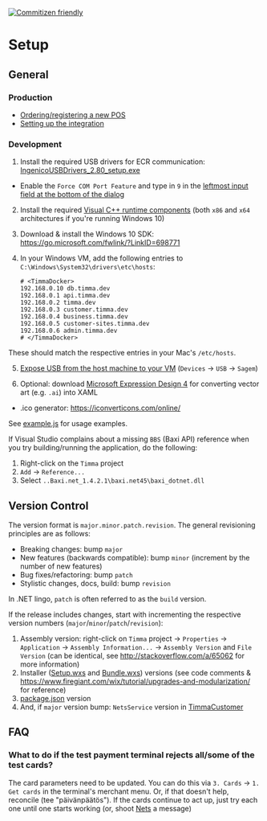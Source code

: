 [![Commitizen friendly](https://img.shields.io/badge/commitizen-friendly-brightgreen.svg)](http://commitizen.github.io/cz-cli/)

# Setup

## General

### Production

* [Ordering/registering a new POS](./docs/deployment-checklist.md#deployment-checklist)
* [Setting up the integration](./docs/deployment-checklist.md#installation-on-site--remote)

### Development

1. Install the required USB drivers for ECR communication: [IngenicoUSBDrivers_2.80_setup.exe](./IngenicoUSBDrivers_2.80/)

  * Enable the `Force COM Port Feature` and type in `9` in the [leftmost input field at the bottom of the dialog](./assets/images/force-com-port.png)

2. Install the required [Visual C++ runtime components](https://www.microsoft.com/en-us/download/details.aspx?id=40784) (both `x86` and `x64` architectures if you're running Windows 10)

3. Download & install the Windows 10 SDK: https://go.microsoft.com/fwlink/?LinkID=698771

4. In your Windows VM, add the following entries to `C:\Windows\System32\drivers\etc\hosts`:

    ```
    # <TimmaDocker>
    192.168.0.10 db.timma.dev
    192.168.0.1 api.timma.dev
    192.168.0.2 timma.dev
    192.168.0.3 customer.timma.dev
    192.168.0.4 business.timma.dev
    192.168.0.5 customer-sites.timma.dev
    192.168.0.6 admin.timma.dev
    # </TimmaDocker>
    ```

  These should match the respective entries in your Mac's `/etc/hosts`.

5. [Expose USB from the host machine to your VM](./assets/images/share-host-usb.jpeg) (`Devices` -> `USB` -> `Sagem`)

6. Optional: download [Microsoft Expression Design 4](https://www.microsoft.com/en-us/download/details.aspx?id=36180) for converting vector art (e.g. `.ai`) into XAML

  * .ico generator: https://iconverticons.com/online/

See [example.js](./example.js) for usage examples.

If Visual Studio complains about a missing `BBS` (Baxi API) reference when you try building/running the application, do the following:

  1. Right-click on the `Timma` project
  2. `Add` -> `Reference...`
  3. Select `..Baxi.net_1.4.2.1\baxi.net45\baxi_dotnet.dll`

## Version Control

The version format is `major.minor.patch.revision`. The general revisioning principles are as follows:

* Breaking changes: bump `major`
* New features (backwards compatible): bump `minor` (increment by the number of new features)
* Bug fixes/refactoring: bump `patch`
* Stylistic changes, docs, build: bump `revision`

In .NET lingo, `patch` is often referred to as the `build` version.

If the release includes changes, start with incrementing the respective version numbers (`major`/`minor`/`patch`/`revision`):

1. Assembly version: right-click on `Timma` project -> `Properties` -> `Application` -> `Assembly Information...` -> `Assembly Version` and `File Version` (can be identical, see http://stackoverflow.com/a/65062 for more information)
2. Installer ([Setup.wxs](setup/Setup.wxs) and [Bundle.wxs](Bundle/bundle.wxs)) versions (see code comments & https://www.firegiant.com/wix/tutorial/upgrades-and-modularization/ for reference)
3. [package.json](./package.json) version
4. And, if `major` version bump: `NetsService` version in [TimmaCustomer](https://github.com/TimmaLabs/TimmaCustomer)

## FAQ

### What to do if the test payment terminal rejects all/some of the test cards?
The card parameters need to be updated. You can do this via `3. Cards` -> `1. Get cards` in the terminal's merchant menu. Or, if that doesn't help, reconcile (tee "päivänpäätös"). If the cards continue to act up, just try each one until one starts working (or, shoot [Nets](mailto:salessupport-fi@nets.eu) a message)
